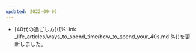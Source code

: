 ```yaml
---
updated: 2022-09-06
---
```

- [40代の過ごし方]({% link _life_articles/ways_to_spend_time/how_to_spend_your_40s.md %})を更新しました。
